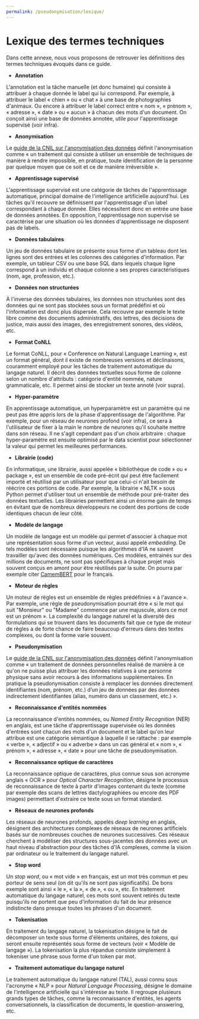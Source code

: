 ```yaml
---
permalink: /pseudonymisation/lexique/
---
```


# Lexique des termes techniques

Dans cette annexe, nous vous proposons de retrouver les définitions des termes techniques évoqués dans ce guide.

- **Annotation**

L'annotation est la tâche manuelle (et donc humaine) qui consiste à attribuer à chaque donnée le label qui lui correspond. Par exemple, à attribuer le label « chien » ou « chat » à une base de photographies d'animaux. Ou encore à attribuer le label correct entre « nom », « prénom », « adresse », « date » ou « aucun » à chacun des mots d'un document. On conçoit ainsi une base de données annotée, utile pour l'apprentissage supervisé (voir infra).

- **Anonymisation**

Le [guide de la CNIL sur l'anonymisation des données](https://www.cnil.fr/fr/lanonymisation-des-donnees-un-traitement-cle-pour-lopen-data) définit l'anonymisation comme « un traitement qui consiste à utiliser un ensemble de techniques de manière à rendre impossible, en pratique, toute identification de la personne par quelque moyen que ce soit et ce de manière irréversible ».

- **Apprentissage supervisé**

L'apprentissage supervisé est une catégorie de tâches de l'apprentissage automatique, principal domaine de l'intelligence artificielle aujourd'hui. Les tâches qu'il recouvre se définissent par l'apprentissage d'un label correspondant à chaque donnée. Elles nécessitent donc en entrée une base de données annotées. En opposition, l'apprentissage non supervisé se caractérise par une situation où les données d'apprentissage ne disposent pas de labels.

- **Données tabulaires**

Un jeu de données tabulaire se présente sous forme d'un tableau dont les lignes sont des entrées et les colonnes des catégories d'information. Par exemple, un tableur CSV ou une base SQL dans lequels chaque ligne correspond à un individu et chaque colonne a ses propres caractéristiques (nom, age, profession, etc.).

- **Données non structurées**

À l'inverse des données tabulaires, les données non structurées sont des données qui ne sont pas stockées sous un format prédéfini et où l'information est donc plus dispersée. Cela recouvre par exemple le texte libre comme des documents administratifs, des lettres, des décisions de justice, mais aussi des images, des enregistrement sonores, des vidéos, etc.

- **Format CoNLL**

Le format CoNLL, pour « Conference on Natural Language Learning », est un format général, dont il existe de nombreuses versions et déclinaisons, couramment employé pour les tâches de traitement automatique du langage naturel. Il décrit des données textuelles sous forme de colonne selon un nombre d'attributs : catégorie d'entité nommée, nature grammaticale, etc. Il permet ainsi de stocker un texte annoté (voir supra).

- **Hyper-paramètre**

En apprentissage automatique, un hyperparamètre est un paramètre qui ne peut pas être appris lors de la phase d'apprentissage de l'algorithme. Par exemple, pour un réseau de neurones profond (voir infra), ce sera à l'utilisateur de fixer à la main le nombre de neurones qu'il souhaite mettre dans son réseau. Il ne s'agit cependant pas d'un choix arbitraire : chaque hyper-paramètre est ensuite optimisé par le data scientist pour sélectionner la valeur qui permet les meilleures performances.

- **Librairie (code)**

En informatique, une librairie, aussi appelée « bibliothèque de code » ou « package », est un ensemble de code pré-écrit qui peut être facilement importé et réutilisé par un utilisateur pour que celui-ci n'ait besoin de réécrire ces portions de code. Par exemple, la librairie « NLTK » sous Python permet d'utiliser tout un ensemble de méthode pour pré-traiter des données textuelles. Les librairies permettent ainsi un énorme gain de temps en évitant que de nombreux développeurs ne codent des portions de code identiques chacun de leur côté.

- **Modèle de langage**

Un modèle de langage est un modèle qui permet d'associer à chaque mot une représentation sous forme d'un vecteur, aussi appelé *embedding*. De tels modèles sont nécessaire puisque les algorithmes d'IA ne savent travailler qu'avec des données numériques. Ces modèles, entrainés sur des millions de documents, ne sont pas spécifiques à chaque projet mais souvent conçus en amont pour être réutilisés par la suite. On pourra par exemple citer [CamemBERT](https://camembert-model.fr/) pour le français.

- **Moteur de règles**

Un moteur de règles est un ensemble de règles prédéfinies « à l'avance ». Par exemple, une règle de pseudonymisation pourrait être « si le mot qui suit "Monsieur" ou "Madame" commence par une majuscule, alors ce mot est un prénom ». La complexité du langage naturel et la diversité des formulations qui se trouvent dans les documents fait que ce type de moteur de règles a de forte chance de faire beaucoup d'erreurs dans des textes complexes, ou dont la forme varie souvent.

- **Pseudonymisation**

Le [guide de la CNIL sur l'anonymisation des données](https://www.cnil.fr/fr/lanonymisation-des-donnees-un-traitement-cle-pour-lopen-data) définit l'anonymisation comme « un traitement de données personnelles réalisé de manière à ce qu'on ne puisse plus attribuer les données relatives à une personne physique sans avoir recours à des informations supplémentaires. En pratique la pseudonymisation consiste à remplacer les données directement identifiantes (nom, prénom, etc.) d’un jeu de données par des données indirectement identifiantes (alias, numéro dans un classement, etc.) ».

- **Reconnaissance d'entités nommées**

La reconnaissance d'entités nommées, ou *Named Entity Recognition* (NER) en anglais, est une tâche d'apprentissage supervisée où les données d'entrées sont chacun des mots d'un document et le label qu'on leur attribue est une catégorie sémantique à laquelle il se rattache : par exemple « verbe », « adjectif » ou « adverbe » dans un cas général et « nom », « prénom », « adresse », « date » pour une tâche de pseudonymisation.

- **Reconnaissance optique de caractères**

La reconnaissance optique de caractères, plus connue sous son acronyme anglais « OCR » pour *Optical Character Recognition*, désigne le processus de reconnaissance de texte à partir d'images contenant du texte (comme par exemple des scans de lettres dactylographiées ou encore des PDF images) permettant d'extraire ce texte sous un format standard. 

- **Réseaux de neurones profonds**

Les réseaux de neurones profonds, appelés *deep learning* en anglais, désignent des architectures complexes de réseaux de neurones artificiels basés sur de nombreuses couches de neurones successives. Ces réseaux cherchent à modéliser des structures sous-jacentes des données avec un haut niveau d'abstraction pour des tâches d'IA complexes, comme la vision par ordinateur ou le traitement du langage naturel.

- **Stop word**

Un *stop word*, ou « mot vide » en français, est un mot très commun et peu porteur de sens seul (on dit qu'ils ne sont pas significatifs). De bons exemple sont ainsi « le », « la », « de », « ou », etc. En traitement automatique du langage naturel, ces mots sont souvent retirés du texte puisqu'ils ne portent que peu d'information du fait de leur présence indistincte dans presque toutes les phrases d'un document.

- **Tokenisation**

En traitement du langage naturel, la tokenisation désigne le fait de décomposer un texte sous forme d'éléments unitaires, des *tokens*, qui seront ensuite représentés sous forme de vecteurs (voir « Modèle de langage »). La tokenisation la plus répandue consiste simplement à tokeniser une phrase sous forme d'un token par mot.

- **Traitement automatique du langage naturel**

Le traitement automatique du langage naturel (TAL), aussi connu sous l'acronyme « NLP » pour *Natural Language Processing*, désigne le domaine de l'intelligence artificielle qui s'intéresse au texte. Il regroupe plusieurs grands types de tâches, comme la reconnaissance d'entités, les agents conversationnels, la classification de documents, le question-answering, etc.

